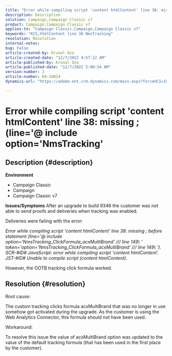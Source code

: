 ```yaml
---
title: "Error while compiling script 'content htmlContent' line 38: missing ; (line='@ include option='NmsTracking'"
description: Description
solution: Campaign,Campaign Classic v7
product: Campaign,Campaign Classic v7
applies-to: "Campaign Classic,Campaign,Campaign Classic v7"
keywords: "KCS,htmlContent line 38 NmsTracking"
resolution: Resolution
internal-notes: 
bug: False
article-created-by: Krunal Oza
article-created-date: "12/7/2022 4:57:12 AM"
article-published-by: Krunal Oza
article-published-date: "12/7/2022 5:08:54 AM"
version-number: 3
article-number: KA-18024
dynamics-url: "https://adobe-ent.crm.dynamics.com/main.aspx?forceUCI=1&pagetype=entityrecord&etn=knowledgearticle&id=4ad84e96-eb75-ed11-81aa-6045bd006c82"

---
```

# Error while compiling script 'content htmlContent' line 38: missing ; (line='@ include option='NmsTracking'

## Description {#description}

<b>Environment</b>
- Campaign Classic
- Campaign
- Campaign Classic v7



<b>Issues/Symptoms</b>
After an upgrade to build 9346 the customer was not able to send proofs and deliveries when tracking was enabled.

Deliveries were failing with the error:

*Error while compiling script 'content htmlContent' line 38: missing ; before statement (line='@ include option='NmsTracking_ClickFormula_acxMultiBrand' /// line 149\ ' token='option='NmsTracking_ClickFormula_acxMultiBrand' /// line 149\ '). SCR-#ID# JavaScript: error while compiling script 'content htmlContent'. JST-#ID# Unable to compile script (content htmlContent).*

However, the OOTB tracking click formula worked.


## Resolution {#resolution}


Root cause:

The custom tracking clicks formula acxMultiBrand that was no longer in use somehow got activated during the upgrade. As the customer is using the Web Analytics Connector, this formula should not have been used.

Workaround:

To resolve this issue the value of acxMultiBrand option was updated to the value of the default tracking formula (that has been used in the first place by the customer).


